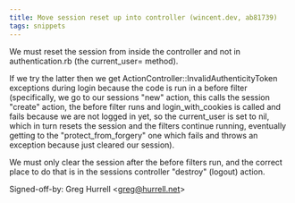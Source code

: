 ```yaml
---
title: Move session reset up into controller (wincent.dev, ab81739)
tags: snippets
---
```


We must reset the session from inside the controller and not in authentication.rb (the current_user= method).

If we try the latter then we get ActionController::InvalidAuthenticityToken exceptions during login because the code is run in a before filter (specifically, we go to our sessions "new" action, this calls the session "create" action, the before filter runs and login_with_cookies is called and fails because we are not logged in yet, so the current_user is set to nil, which in turn resets the session and the filters continue running, eventually getting to the "protect_from_forgery" one which fails and throws an exception because just cleared our session).

We must only clear the session after the before filters run, and the correct place to do that is in the sessions controller "destroy" (logout) action.

Signed-off-by: Greg Hurrell &lt;greg@hurrell.net&gt;
